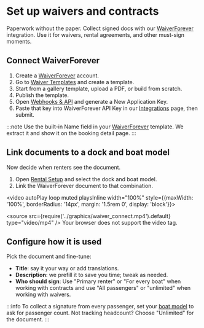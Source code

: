 # Set up waivers and contracts

Paperwork without the paper. Collect signed docs with our [WaiverForever](https://www.waiverforever.com/?referral=letsbook) integration. Use it for waivers, rental agreements, and other must-sign moments.

## Connect WaiverForever

1. Create a [WaiverForever](https://www.waiverforever.com/?referral=letsbook) account.
1. Go to [Waiver Templates](https://app.waiverforever.com/templates) and create a template.
1. Start from a gallery template, upload a PDF, or build from scratch.
1. Publish the template.
1. Open [Webhooks & API](https://app.waiverforever.com/settings/api) and generate a New Application Key.
1. Paste that key into WaiverForever API Key in our [Integrations](https://dashboard.letsbook.app/integrations) page, then submit.

:::note
Use the built-in Name field in your [WaiverForever](https://www.waiverforever.com/?referral=letsbook) template. We extract it and show it on the booking detail page.
:::

## Link documents to a dock and boat model

Now decide when renters see the document.

1. Open [Rental Setup](https://dashboard.letsbook.app/rental-setup) and select the dock and boat model.
1. Link the WaiverForever document to that combination.

<video autoPlay loop muted playsInline width="100%" style={{maxWidth: '100%', borderRadius: '14px', margin: '1.5rem 0', display: 'block'}}>

  <source src={require('../graphics/waiver_connect.mp4').default} type="video/mp4" />
  Your browser does not support the video tag.
</video>

## Configure how it is used

Pick the document and fine-tune:

- **Title**: say it your way or add translations.
- **Description**: we prefill it to save you time; tweak as needed.
- **Who should sign**: Use "Primary renter" or "For every boat" when working with contracts and use "All passengers" or "unlimited" when working with waivers.

:::info
To collect a signature from every passenger, set your [boat model](https://dashboard.letsbook.app/models) to ask for passenger count. Not tracking headcount? Choose "Unlimited" for the document.
:::
